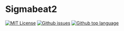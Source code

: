# Sigmabeat2

[![MIT License](https://img.shields.io/github/license/ryoga-exe/Sigmabeat2?maxAge=3600, "License")](https://github.com/ryoga-exe/Sigmabeat2/blob/main/LICENSE)
[![Github issues](https://img.shields.io/github/issues/ryoga-exe/Sigmabeat2)](https://github.com/ryoga-exe/Sigmabeat2/issues)
[![Github top language](https://img.shields.io/github/languages/top/ryoga-exe/Sigmabeat2)](https://github.com/ryoga-exe/Sigmabeat2/)